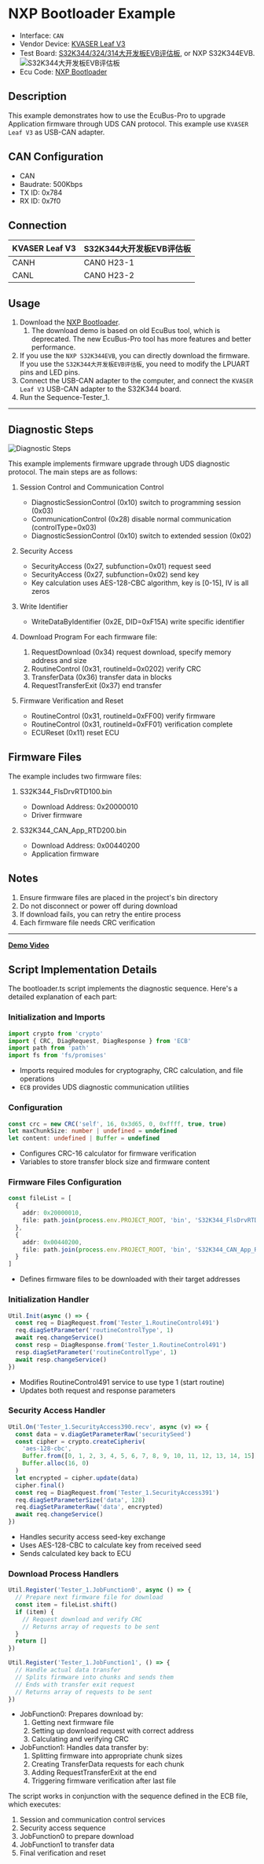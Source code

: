# NXP Bootloader Example

- Interface: `CAN`
- Vendor Device: [KVASER Leaf V3](https://kvaser.com/product/leaf-v3/)
- Test Board: [S32K344/324/314大开发板EVB评估板](https://item.taobao.com/item.htm?abbucket=19&id=740622398903&ns=1&pisk=foBIpV2TH20CwzFUG0Ew5MELoK95FawqR0tRmgHE2pppy1scPerutp56PNQ6Jvr3tQL5-pdlTU8ePLslllz43-ShxLvTury2-9WlzK0KvX3yXVKWtPrZ7-ShxUmIyo5T34GtHzkKwUQJBCKDALnpvBE6BnxXevd-pf39SFLJeUL-6VK2qYhpya39X3x223LK9ce9q3vJyap-wku64WtRAlu6g--gKeSp5xsGCHLstMTseY611BTA3FM-eOtdjWT25xNyksYegEbTQv95X3_6g6ajdasRm_d1F2EFkgQhCpvbakAf6152O1aKFFWeVIpJ10HRfdTGlTpYHVtG6M5RKwiSeHXF3QTD1uHkadB2MsQIqoj9p3QkiTzmKeIRmtf2hJgDA1IXCg-o3ENK9bi6iYt6ulZsZbX7XcDfljopZBKMv-r_fVGk9hxtlTrsOXRpjhP8flgLf&priceTId=213e363a17316432955378124eef04&skuId=5466402150063&spm=a21n57.1.item.3.3173523c0cLCx7&utparam=%7B%22aplus_abtest%22%3A%22b157c0e4b60c27af3bd36a542bb06f7a%22%7D&xxc=taobaoSearch), or NXP S32K344EVB.
  ![S32K344大开发板EVB评估板](doc/board.png)
- Ecu Code: [NXP Bootloader](https://community.nxp.com/t5/S32K-Knowledge-Base/Unified-bootloader-Demo/ta-p/1423099)

## Description

This example demonstrates how to use the EcuBus-Pro to upgrade Application firmware through UDS CAN protocol. This example use `KVASER Leaf V3` as USB-CAN adapter.

## CAN Configuration

- CAN
- Baudrate: 500Kbps
- TX ID: 0x784
- RX ID: 0x7f0

## Connection

| KVASER Leaf V3 | S32K344大开发板EVB评估板 |
| ---- | ------------------------ |
| CANH | CAN0 H23-1               |
| CANL | CAN0 H23-2               |

## Usage

1. Download the [NXP Bootloader](https://community.nxp.com/t5/S32K-Knowledge-Base/Unified-bootloader-Demo/ta-p/1423099).
   1. The download demo is based on old EcuBus tool, which is deprecated. The new EcuBus-Pro tool has more features and better performance.
2. If you use the `NXP S32K344EVB`, you can directly download the firmware. If you use the `S32K344大开发板EVB评估板`, you need to modify the LPUART pins and LED pins.
3. Connect the  USB-CAN adapter to the computer, and connect the `KVASER Leaf V3` USB-CAN adapter to the S32K344 board.
4. Run the Sequence-Tester_1.

---

## Diagnostic Steps

![Diagnostic Steps](./image.png)

This example implements firmware upgrade through UDS diagnostic protocol. The main steps are as follows:

1. Session Control and Communication Control

   - DiagnosticSessionControl (0x10) switch to programming session (0x03)
   - CommunicationControl (0x28) disable normal communication (controlType=0x03)
   - DiagnosticSessionControl (0x10) switch to extended session (0x02)

2. Security Access

   - SecurityAccess (0x27, subfunction=0x01) request seed
   - SecurityAccess (0x27, subfunction=0x02) send key
   - Key calculation uses AES-128-CBC algorithm, key is [0-15], IV is all zeros

3. Write Identifier

   - WriteDataByIdentifier (0x2E, DID=0xF15A) write specific identifier

4. Download Program
   For each firmware file:

   1. RequestDownload (0x34) request download, specify memory address and size
   2. RoutineControl (0x31, routineId=0x0202) verify CRC
   3. TransferData (0x36) transfer data in blocks
   4. RequestTransferExit (0x37) end transfer

5. Firmware Verification and Reset
   - RoutineControl (0x31, routineId=0xFF00) verify firmware
   - RoutineControl (0x31, routineId=0xFF01) verification complete
   - ECUReset (0x11) reset ECU

## Firmware Files

The example includes two firmware files:

1. S32K344_FlsDrvRTD100.bin

   - Download Address: 0x20000010
   - Driver firmware

2. S32K344_CAN_App_RTD200.bin
   - Download Address: 0x00440200
   - Application firmware

## Notes

1. Ensure firmware files are placed in the project's bin directory
2. Do not disconnect or power off during download
3. If download fails, you can retry the entire process
4. Each firmware file needs CRC verification

---

**[Demo Video](https://www.bilibili.com/video/BV1KcmfYNEkQ)**

## Script Implementation Details

The bootloader.ts script implements the diagnostic sequence. Here's a detailed explanation of each part:

### Initialization and Imports

```typescript
import crypto from 'crypto'
import { CRC, DiagRequest, DiagResponse } from 'ECB'
import path from 'path'
import fs from 'fs/promises'
```

- Imports required modules for cryptography, CRC calculation, and file operations
- `ECB` provides UDS diagnostic communication utilities

### Configuration

```typescript
const crc = new CRC('self', 16, 0x3d65, 0, 0xffff, true, true)
let maxChunkSize: number | undefined = undefined
let content: undefined | Buffer = undefined
```

- Configures CRC-16 calculator for firmware verification
- Variables to store transfer block size and firmware content

### Firmware Files Configuration

```typescript
const fileList = [
  {
    addr: 0x20000010,
    file: path.join(process.env.PROJECT_ROOT, 'bin', 'S32K344_FlsDrvRTD100.bin')
  },
  {
    addr: 0x00440200,
    file: path.join(process.env.PROJECT_ROOT, 'bin', 'S32K344_CAN_App_RTD200.bin')
  }
]
```

- Defines firmware files to be downloaded with their target addresses

### Initialization Handler

```typescript
Util.Init(async () => {
  const req = DiagRequest.from('Tester_1.RoutineControl491')
  req.diagSetParameter('routineControlType', 1)
  await req.changeService()
  const resp = DiagResponse.from('Tester_1.RoutineControl491')
  resp.diagSetParameter('routineControlType', 1)
  await resp.changeService()
})
```

- Modifies RoutineControl491 service to use type 1 (start routine)
- Updates both request and response parameters

### Security Access Handler

```typescript
Util.On('Tester_1.SecurityAccess390.recv', async (v) => {
  const data = v.diagGetParameterRaw('securitySeed')
  const cipher = crypto.createCipheriv(
    'aes-128-cbc',
    Buffer.from([0, 1, 2, 3, 4, 5, 6, 7, 8, 9, 10, 11, 12, 13, 14, 15]),
    Buffer.alloc(16, 0)
  )
  let encrypted = cipher.update(data)
  cipher.final()
  const req = DiagRequest.from('Tester_1.SecurityAccess391')
  req.diagSetParameterSize('data', 128)
  req.diagSetParameterRaw('data', encrypted)
  await req.changeService()
})
```

- Handles security access seed-key exchange
- Uses AES-128-CBC to calculate key from received seed
- Sends calculated key back to ECU

### Download Process Handlers

```typescript
Util.Register('Tester_1.JobFunction0', async () => {
  // Prepare next firmware file for download
  const item = fileList.shift()
  if (item) {
    // Request download and verify CRC
    // Returns array of requests to be sent
  }
  return []
})

Util.Register('Tester_1.JobFunction1', () => {
  // Handle actual data transfer
  // Splits firmware into chunks and sends them
  // Ends with transfer exit request
  // Returns array of requests to be sent
})
```

- JobFunction0: Prepares download by:
  1. Getting next firmware file
  2. Setting up download request with correct address
  3. Calculating and verifying CRC
- JobFunction1: Handles data transfer by:
  1. Splitting firmware into appropriate chunk sizes
  2. Creating TransferData requests for each chunk
  3. Adding RequestTransferExit at the end
  4. Triggering firmware verification after last file

The script works in conjunction with the sequence defined in the ECB file, which executes:

1. Session and communication control services
2. Security access sequence
3. JobFunction0 to prepare download
4. JobFunction1 to transfer data
5. Final verification and reset

